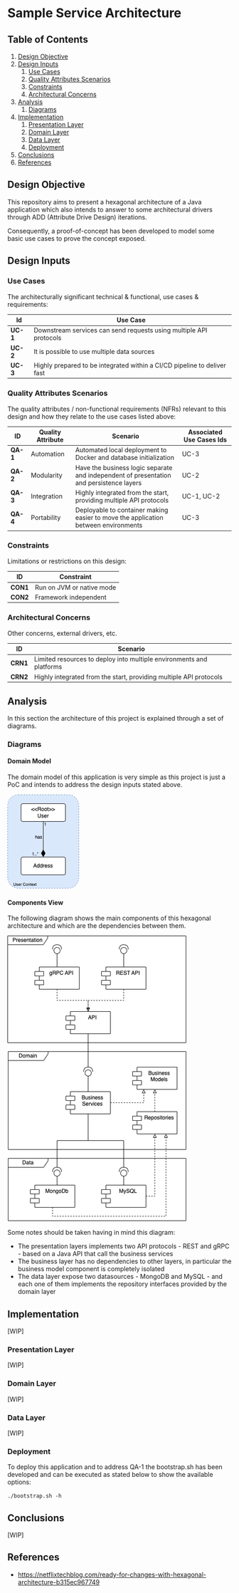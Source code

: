 # Sample Service Architecture

## Table of Contents

1. [Design Objective](#design-objective)
2. [Design Inputs](#design-inputs)
   1. [Use Cases](#use-cases)
   2. [Quality Attributes Scenarios](#quality-attributes-scenarios)
   3. [Constraints](#constraints)
   4. [Architectural Concerns](#architectural-concerns)
3. [Analysis](#analysis)
   1. [Diagrams](#diagrams)
4. [Implementation](#implementation)
   1. [Presentation Layer](#application-layer)
   2. [Domain Layer](#business-layer)
   3. [Data Layer](#data-layer)
   4. [Deployment](#deployment)
5. [Conclusions](#conclusions)
4. [References](#references)

## Design Objective

This repository aims to present a hexagonal architecture of a Java application which also intends to answer to some architectural drivers through ADD (Attribute Drive Design) iterations.

Consequently, a proof-of-concept has been developed to model some basic use cases to prove the concept exposed.

## Design Inputs

### Use Cases

The architecturally significant technical & functional, use cases & requirements:

| Id       | Use Case                                                                 |
|----------|--------------------------------------------------------------------------|
| **UC-1** | Downstream services can send requests using multiple API protocols       |
| **UC-2** | It is possible to use multiple data sources                              |
| **UC-3** | Highly prepared to be integrated within a CI/CD pipeline to deliver fast |

### Quality Attributes Scenarios

The quality attributes / non-functional requirements (NFRs) relevant to this design and how they relate to the use cases listed above:

| ID       | Quality Attribute | Scenario                                                                                | Associated Use Cases Ids |
|----------|-------------------|-----------------------------------------------------------------------------------------|--------------------------|
| **QA-1** | Automation        | Automated local deployment to Docker and database initialization                        | UC-3                     |
| **QA-2** | Modularity        | Have the business logic separate and independent of presentation and persistence layers | UC-2                     |
| **QA-3** | Integration       | Highly integrated from the start, providing multiple API protocols                      | UC-1, UC-2               |
| **QA-4** | Portability       | Deployable to container making easier to move the application between environments      | UC-3                     |

### Constraints

Limitations or restrictions on this design:

| ID       | Constraint                |
|----------|---------------------------|
| **CON1** | Run on JVM or native mode |
| **CON2** | Framework independent     |

### Architectural Concerns

Other concerns, external drivers, etc.

| ID       | Scenario                                                             |
|----------|----------------------------------------------------------------------|
| **CRN1** | Limited resources to deploy into multiple environments and platforms |
| **CRN2** | Highly integrated from the start, providing multiple API protocols   |

## Analysis

In this section the architecture of this project is explained through a set of diagrams.

### Diagrams

#### Domain Model

The domain model of this application is very simple as this project is just a PoC and intends to address the design inputs stated above.

![Domain Model](info/img/domain_model.png)

#### Components View

The following diagram shows the main components of this hexagonal architecture and which are the dependencies between them.

![Components View](info/img/components_view.png)

Some notes should be taken having in mind this diagram:
- The presentation layers implements two API protocols - REST and gRPC - based on a Java API that call the business services
- The business layer has no dependencies to other layers, in particular the business model component is completely isolated
- The data layer expose two datasources - MongoDB and MySQL - and each one of them implements the repository interfaces provided by the domain layer

## Implementation

[WIP]

### Presentation Layer

[WIP]

### Domain Layer

[WIP]

### Data Layer

[WIP]

### Deployment

To deploy this application and to address QA-1 the bootstrap.sh has been developed and can be executed as stated below to show the available options:

```shell
./bootstrap.sh -h
```

## Conclusions

[WIP]

## References 

* https://netflixtechblog.com/ready-for-changes-with-hexagonal-architecture-b315ec967749
